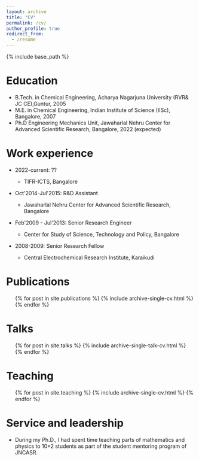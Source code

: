 ```yaml
---
layout: archive
title: "CV"
permalink: /cv/
author_profile: true
redirect_from:
  - /resume
---
```


{% include base_path %}

Education
======
* B.Tech. in Chemical Engineering, Acharya Nagarjuna University (RVR& JC CE),Guntur, 2005
* M.E. in Chemical Engineering, Indian Institute of Science (IISc), Bangalore, 2007
* Ph.D Engineering Mechanics Unit, Jawaharlal Nehru Center for Advanced Scientific Research, Bangalore, 2022 (expected)

Work experience
======
* 2022-current: ??
  * TIFR-ICTS, Bangalore

* Oct'2014-Jul'2015: R&D Assistant
  * Jawaharlal Nehru Center for Advanced Scientific Research, Bangalore
 
* Feb'2009 - Jul'2013: Senior Research Engineer
  * Center for Study of Science, Technology and Policy, Bangalore

* 2008-2009: Senior Research Fellow
  * Central Electrochemical Research Institute, Karaikudi


Publications
======
  <ul>{% for post in site.publications %}
    {% include archive-single-cv.html %}
  {% endfor %}</ul>
  
Talks
======
  <ul>{% for post in site.talks %}
    {% include archive-single-talk-cv.html %}
  {% endfor %}</ul>
  
Teaching
======
  <ul>{% for post in site.teaching %}
    {% include archive-single-cv.html %}
  {% endfor %}</ul>
  
Service and leadership
======
* During my Ph.D., I had spent time teaching parts of mathematics and physics to 10+2 students as part of the student mentoring program of JNCASR.
